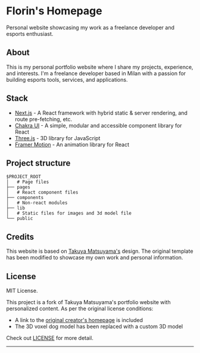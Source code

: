 # Florin's Homepage

Personal website showcasing my work as a freelance developer and esports enthusiast.

## About

This is my personal portfolio website where I share my projects, experience, and interests. I'm a freelance developer based in Milan with a passion for building esports tools, services, and applications.

## Stack

- [Next.js](https://nextjs.org/) - A React framework with hybrid static & server rendering, and route pre-fetching, etc.
- [Chakra UI](https://chakra-ui.com/) - A simple, modular and accessible component library for React
- [Three.js](https://threejs.org/) - 3D library for JavaScript
- [Framer Motion](https://www.framer.com/motion/) - An animation library for React

## Project structure

```
$PROJECT_ROOT
│   # Page files
├── pages
│   # React component files
├── components
│   # Non-react modules
├── lib
│   # Static files for images and 3d model file
└── public
```

## Credits

This website is based on [Takuya Matsuyama's](https://www.craftz.dog/) design. The original template has been modified to showcase my own work and personal information.

## License

MIT License.

This project is a fork of Takuya Matsuyama's portfolio website with personalized content. As per the original license conditions:

- A link to the [original creator's homepage](https://www.craftz.dog/) is included
- The 3D voxel dog model has been replaced with a custom 3D model

Check out [LICENSE](./LICENSE) for more detail.

---
